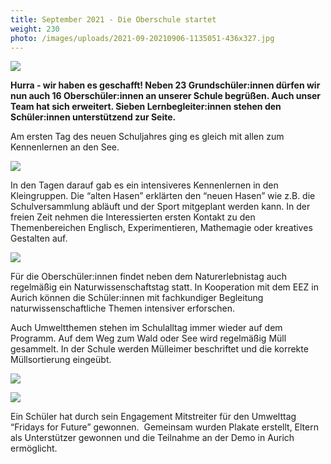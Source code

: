 ```yaml
---
title: September 2021 - Die Oberschule startet
weight: 230
photo: /images/uploads/2021-09-20210906-1135051-436x327.jpg
---
```

![](/images/uploads/2021-09-20210906-1135051-436x327.jpg)

**Hurra - wir haben es geschafft! Neben 23 Grundschüler:innen dürfen wir nun auch 16 Oberschüler:innen an unserer Schule begrüßen. Auch unser Team hat sich erweitert. Sieben Lernbegleiter:innen stehen den Schüler:innen unterstützend zur Seite.**

Am ersten Tag des neuen Schuljahres ging es gleich mit allen zum Kennenlernen an den See.

![](/images/uploads/2021-09-20210914-113421-436x327.jpg)

In den Tagen darauf gab es ein intensiveres Kennenlernen in den Kleingruppen. Die “alten Hasen” erklärten den “neuen Hasen” wie z.B. die Schulversammlung abläuft und der Sport mitgeplant werden kann. In der freien Zeit nehmen die Interessierten ersten Kontakt zu den Themenbereichen Englisch, Experimentieren, Mathemagie oder kreatives Gestalten auf.

![](/images/uploads/2021-09-eezmitdreamteamsept21-46-436x327.jpg)

Für die Oberschüler:innen findet neben dem Naturerlebnistag auch regelmäßig ein Naturwissenschaftstag statt. In Kooperation mit dem EEZ in Aurich können die Schüler:innen mit fachkundiger Begleitung naturwissenschaftliche Themen intensiver erforschen. 

Auch Umweltthemen stehen im Schulalltag immer wieder auf dem Programm. Auf dem Weg zum Wald oder See wird regelmäßig Müll gesammelt. In der Schule werden Mülleimer beschriftet und die korrekte Müllsortierung eingeübt.

![](/images/uploads/2021-09-fridaysforfuturesept21-13-1085x814.jpg)

![](/images/uploads/2021-09-fridaysforfuturesept21-81-626x470.jpg)

Ein Schüler hat durch sein Engagement Mitstreiter für den Umwelttag “Fridays for Future” gewonnen.  Gemeinsam wurden Plakate erstellt, Eltern als Unterstützer gewonnen und die Teilnahme an der Demo in Aurich ermöglicht.